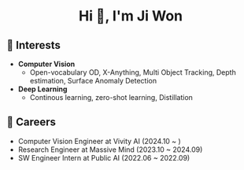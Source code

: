 <h1 align="center">Hi 👋, I'm Ji Won</h1>

## 🌱 Interests
- **Computer Vision**
  - Open-vocabulary OD,  X-Anything, Multi Object Tracking, Depth estimation, Surface Anomaly Detection
- **Deep Learning**
  - Continous learning, zero-shot learning, Distillation

## 🔭 Careers
- Computer Vision Engineer at Vivity AI (2024.10 ~ )
- Research Engineer at Massive Mind (2023.10 ~ 2024.09)
- SW Engineer Intern at Public AI (2022.06 ~ 2022.09)
